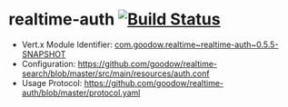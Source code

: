 realtime-auth [![Build Status](https://travis-ci.org/goodow/realtime-auth.svg?branch=master)](https://travis-ci.org/goodow/realtime-auth)
=========

* Vert.x Module Identifier: [com.goodow.realtime~realtime-auth~0.5.5-SNAPSHOT](https://oss.sonatype.org/index.html#nexus-search;gav~com.goodow.realtime~realtime-auth~~~)
* Configuration: https://github.com/goodow/realtime-search/blob/master/src/main/resources/auth.conf
* Usage Protocol: https://github.com/goodow/realtime-auth/blob/master/protocol.yaml